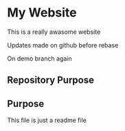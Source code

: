 # My Website
This is a really awasome website

Updates made on github before rebase

On demo branch again

## Repository Purpose
## Purpose
This file is just a readme file
